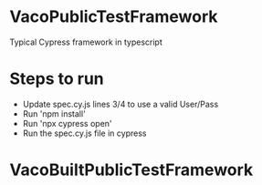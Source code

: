 # VacoPublicTestFramework
Typical Cypress framework in typescript

# Steps to run
- Update spec.cy.js lines 3/4 to use a valid User/Pass
- Run 'npm install'
- Run 'npx cypress open'
- Run the spec.cy.js file in cypress
# VacoBuiltPublicTestFramework

